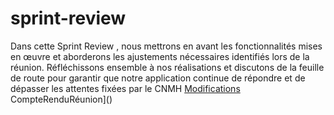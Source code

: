 # sprint-review
Dans cette Sprint Review , nous mettrons en avant les fonctionnalités mises en œuvre et aborderons les ajustements nécessaires identifiés lors de la réunion. Réfléchissons ensemble à nos réalisations et discutons de la feuille de route pour garantir que notre application continue de répondre et de dépasser les attentes fixées par le CNMH
[Modifications](https://github.com/Yasmine-daifane/sprint-review/blob/main/Modifications.md)
CompteRenduRéunion]()

